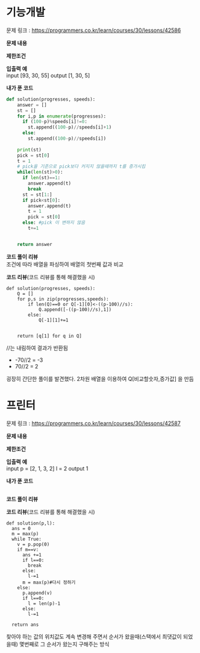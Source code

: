 # 기능개발 
문제 링크 : https://programmers.co.kr/learn/courses/30/lessons/42586

**문제 내용**  


**제한조건**  

**입출력 예**  
input
[93, 30, 55]
output
[1, 30, 5]

**내가 푼 코드**  
```python
def solution(progresses, speeds):
    answer = []
    st = []
    for i,p in enumerate(progresses):
      if (100-p)%speeds[i]!=0:
        st.append((100-p)//speeds[i]+1)
      else:
        st.append((100-p)//speeds[i])
    
    print(st)
    pick = st[0]
    t = 1
    # pick을 기준으로 pick보다 커지지 않을때까지 t를 증가시킴
    while(len(st)>0):
      if len(st)==1:
        answer.append(t)
        break
      st = st[1:]
      if pick<st[0]:
        answer.append(t)
        t = 1
        pick = st[0]
      else: #pick 이 변하지 않음
        t+=1


    return answer
```
**코드 풀이 리뷰**  
조건에 따라 배열을 파싱하여 배열의 첫번째 값과 비교

**코드 리뷰**(코드 리뷰를 통해 해결했을 시)  
```
def solution(progresses, speeds):
    Q = []
    for p,s in zip(progresses,speeds):
        if len(Q)==0 or Q[-1][0]<-((p-100)//s):
            Q.append([-((p-100)//s),1])
        else:
            Q[-1][1]+=1


    return [q[1] for q in Q]
```
//는 내림하여 결과가 반환됨
- -70//2 = -3
- 70//2 = 2

굉장히 간단한 풀이를 발견했다.
2차원 배열을 이용하여 Q[비교할숫자,증가값] 을 만듬

# 프린터
문제 링크 : https://programmers.co.kr/learn/courses/30/lessons/42587

**문제 내용**  


**제한조건**  

**입출력 예**  
input
p = [2, 1, 3, 2] l = 2
output
1

**내가 푼 코드**  
```python

```
**코드 풀이 리뷰**  

**코드 리뷰**(코드 리뷰를 통해 해결했을 시)  
```
def solution(p,l):
  ans = 0
  m = max(p)
  while True:
    v = p.pop(0)
    if m==v:
      ans +=1
      if l==0:
        break
      else:
        l-=1
      m = max(p)#다시 정하기
    else:
      p.append(v)
      if l==0:
        l = len(p)-1
      else:
        l-=1

  return ans
```
찾아야 하는 값의 위치값도 계속 변경해 주면서 
순서가 왔을때(스택에서 최댓값이 되었을때) 몇번째로 그 순서가
왔는지 구해주는 방식
